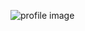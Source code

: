 ![profile image](https://avatars.githubusercontent.com/u/52766019?s=400&u=bf76601988411f7617c31641dda11dc7bb8e1f6f&v=4)
